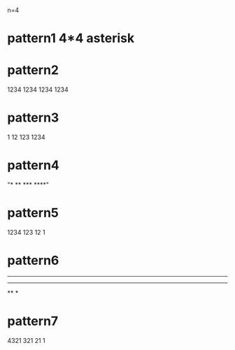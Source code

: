 n=4
# pattern1 4*4 asterisk
# pattern2 
1234
1234
1234
1234
# pattern3
1
12
123
1234
# pattern4
"* ** *** ****"
# pattern5
1234
123
12
1
# pattern6
****
***
**
*
# pattern7
4321
321
21
1
